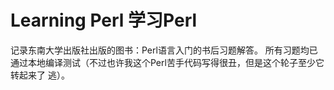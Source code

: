 # Learning Perl 学习Perl
记录东南大学出版社出版的图书：Perl语言入门的书后习题解答。
所有习题均已通过本地编译测试（不过也许我这个Perl苦手代码写得很丑，但是这个轮子至少它转起来了 逃）。
